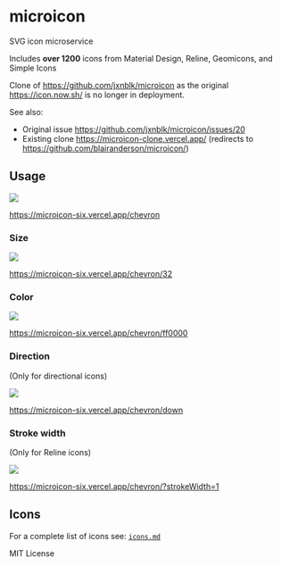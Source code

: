 
# microicon

SVG icon microservice

Includes **over 1200** icons from Material Design, Reline, Geomicons, and Simple Icons

Clone of https://github.com/jxnblk/microicon as the original https://icon.now.sh/ is no longer in deployment. 

See also: 
- Original issue https://github.com/jxnblk/microicon/issues/20
- Existing clone https://microicon-clone.vercel.app/ (redirects to https://github.com/blairanderson/microicon/)

## Usage

[![](https://microicon-six.vercel.app/chevron)](https://microicon-six.vercel.app/chevron)

https://microicon-six.vercel.app/chevron

### Size

[![](https://microicon-six.vercel.app/chevron/32)](https://microicon-six.vercel.app/chevron/32)

https://microicon-six.vercel.app/chevron/32

### Color

[![](https://microicon-six.vercel.app/chevron/ff0000)](https://microicon-six.vercel.app/chevron/ff0000)

https://microicon-six.vercel.app/chevron/ff0000

### Direction

(Only for directional icons)

[![](https://microicon-six.vercel.app/chevron/down)](https://microicon-six.vercel.app/chevron/down)

https://microicon-six.vercel.app/chevron/down

### Stroke width

(Only for Reline icons)

[![](https://microicon-six.vercel.app/chevron/?strokeWidth=1)](https://microicon-six.vercel.app/chevron/?strokeWidth=1)

https://microicon-six.vercel.app/chevron/?strokeWidth=1

## Icons

For a complete list of icons see: [`icons.md`](icons.md)


MIT License
